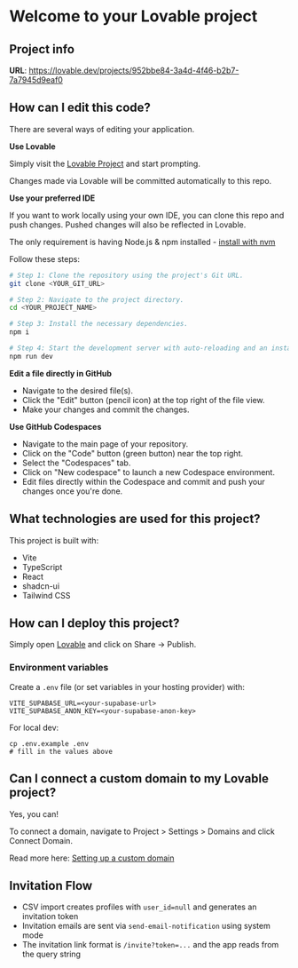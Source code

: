 # Welcome to your Lovable project

## Project info

**URL**: https://lovable.dev/projects/952bbe84-3a4d-4f46-b2b7-7a7945d9eaf0

## How can I edit this code?

There are several ways of editing your application.

**Use Lovable**

Simply visit the [Lovable Project](https://lovable.dev/projects/952bbe84-3a4d-4f46-b2b7-7a7945d9eaf0) and start prompting.

Changes made via Lovable will be committed automatically to this repo.

**Use your preferred IDE**

If you want to work locally using your own IDE, you can clone this repo and push changes. Pushed changes will also be reflected in Lovable.

The only requirement is having Node.js & npm installed - [install with nvm](https://github.com/nvm-sh/nvm#installing-and-updating)

Follow these steps:

```sh
# Step 1: Clone the repository using the project's Git URL.
git clone <YOUR_GIT_URL>

# Step 2: Navigate to the project directory.
cd <YOUR_PROJECT_NAME>

# Step 3: Install the necessary dependencies.
npm i

# Step 4: Start the development server with auto-reloading and an instant preview.
npm run dev
```

**Edit a file directly in GitHub**

- Navigate to the desired file(s).
- Click the "Edit" button (pencil icon) at the top right of the file view.
- Make your changes and commit the changes.

**Use GitHub Codespaces**

- Navigate to the main page of your repository.
- Click on the "Code" button (green button) near the top right.
- Select the "Codespaces" tab.
- Click on "New codespace" to launch a new Codespace environment.
- Edit files directly within the Codespace and commit and push your changes once you're done.

## What technologies are used for this project?

This project is built with:

- Vite
- TypeScript
- React
- shadcn-ui
- Tailwind CSS

## How can I deploy this project?

Simply open [Lovable](https://lovable.dev/projects/952bbe84-3a4d-4f46-b2b7-7a7945d9eaf0) and click on Share -> Publish.

### Environment variables

Create a `.env` file (or set variables in your hosting provider) with:

```
VITE_SUPABASE_URL=<your-supabase-url>
VITE_SUPABASE_ANON_KEY=<your-supabase-anon-key>
```

For local dev:

```
cp .env.example .env
# fill in the values above
```

## Can I connect a custom domain to my Lovable project?

Yes, you can!

To connect a domain, navigate to Project > Settings > Domains and click Connect Domain.

Read more here: [Setting up a custom domain](https://docs.lovable.dev/tips-tricks/custom-domain#step-by-step-guide)

## Invitation Flow

- CSV import creates profiles with `user_id=null` and generates an invitation token
- Invitation emails are sent via `send-email-notification` using system mode
- The invitation link format is `/invite?token=...` and the app reads from the query string
